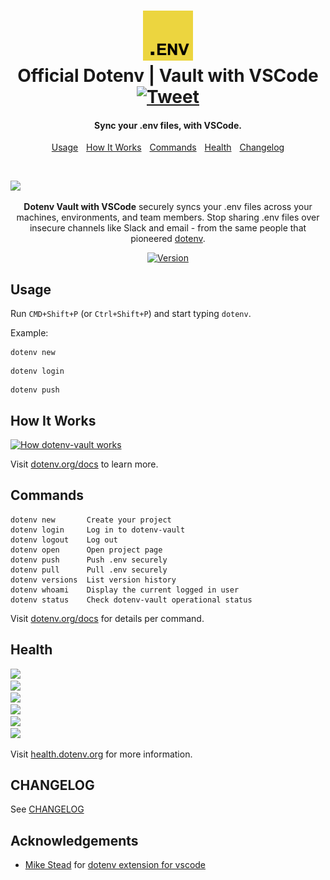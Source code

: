 <h1 align="center">
  <a href="https://docs.dotenv.org?r=1"><img src="https://raw.githubusercontent.com/motdotla/dotenv/master/dotenv.png" alt="dotenv-vault" width="80" height="80" ></a>
  <br>
  Official Dotenv | Vault with VSCode <a href="https://twitter.com/intent/tweet?text=dotenv-vault%20-%20sync%20environment%20variables%2C%20securely%20https%3A%2F%2Fgithub.com%2Fdotenv-org%2Fdotenv-vscode&hashtags=dotenv"><img src="https://img.shields.io/badge/Tweet--lightgrey?logo=twitter&style=social" alt="Tweet" height="20"/></a>
  <br>
</h1>

<h4 align="center">Sync your .env files, with VSCode.</h4>

<p align="center">
  <a href="#usage">Usage</a>
  <img src="https://img.spacergif.org/v1/spacer.gif" width="5" height="1">
  <a href="#how-it-works">How It Works</a>
  <img src="https://img.spacergif.org/v1/spacer.gif" width="5" height="1">
  <a href="#commands" target="_blank">Commands</a>
  <img src="https://img.spacergif.org/v1/spacer.gif" width="5" height="1">
  <a href="#health" target="_blank">Health</a>
  <img src="https://img.spacergif.org/v1/spacer.gif" width="5" height="1">
  <a href="#changelog">Changelog</a>
</p>

<img src="https://img.spacergif.org/v1/spacer.gif" width="1" height="10">

<a href="https://github.com/dotenv-org/dotenv-vscode"><img src="https://raw.githubusercontent.com/dotenv-org/dotenv-vscode/master/dotenv-vscode.png"></a>

<p align="center">
<strong>Dotenv Vault with VSCode</strong> securely syncs your .env files across your machines, environments, and team members. Stop sharing .env files over insecure channels like Slack and email - from the same people that pioneered <a href="https://github.com/motdotla/dotenv">dotenv</a>.
</p>

<p align="center">
<a href="https://github.com/dotenv-org/dotenv-vscode"><img src="https://img.shields.io/visual-studio-marketplace/v/dotenv.dotenv-vscode?label=VS%20Marketplace&logo=visual-studio-code" alt="Version"></a>
</p>

## Usage

Run `CMD+Shift+P` (or `Ctrl+Shift+P`) and start typing `dotenv`.

Example:

```
dotenv new
```

```
dotenv login
```

```
dotenv push
```

## How It Works

<a href="https://www.dotenv.org/docs/security/dotenv-vault"><img src="https://raw.githubusercontent.com/dotenv-org/dotenv-vault/master/how-dotenv-vault-works.png" alt="How dotenv-vault works" width="500"/></a>

Visit [dotenv.org/docs](https://www.dotenv.org/docs/security/overview?r=1) to learn more.

## Commands

```
dotenv new       Create your project
dotenv login     Log in to dotenv-vault
dotenv logout    Log out
dotenv open      Open project page
dotenv push      Push .env securely
dotenv pull      Pull .env securely
dotenv versions  List version history
dotenv whoami    Display the current logged in user
dotenv status    Check dotenv-vault operational status
```

Visit [dotenv.org/docs](https://www.dotenv.org/docs/dotenv-vault?r=1) for details per command.

## Health

![](https://api.checklyhq.com/v1/badges/checks/c2fee99a-38e7-414e-89b8-9766ceeb1927?style=flat&theme=dark&responseTime=true)
<br>
![](https://api.checklyhq.com/v1/badges/checks/4f557967-1ed1-486a-b762-39a63781d752?style=flat&theme=dark&responseTime=true)
<br>
![](https://api.checklyhq.com/v1/badges/checks/804eb6fa-6599-4688-a649-7ff3c39a64b9?style=flat&theme=dark&responseTime=true)
<br>
![](https://api.checklyhq.com/v1/badges/checks/6a94504e-e936-4f07-bc0b-e08fee2734b3?style=flat&theme=dark&responseTime=true)
<br>
![](https://api.checklyhq.com/v1/badges/checks/06ac4f4e-3e0e-4501-9987-580b4d2a6b06?style=flat&theme=dark&responseTime=true)
<br>
![](https://api.checklyhq.com/v1/badges/checks/0ffc1e55-7ef0-4c2c-8acc-b6311871f41c?style=flat&theme=dark&responseTime=true)

Visit [health.dotenv.org](https://health.dotenv.org) for more information.

## CHANGELOG

See [CHANGELOG](CHANGELOG.md)

## Acknowledgements

- [Mike Stead](https://github.com/mikestead) for [dotenv extension for vscode](https://github.com/mikestead/vscode-dotenv)
